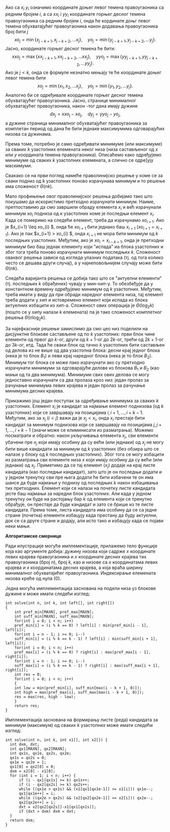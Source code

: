 Ако са $x_i$  $y_i$ означимо координате доњег левог темена правоугаоника са редним бројем $i$, а са $xx_i$ i $yy_i$ координате горњег десног темена правоугаоника са редним бројем $i$, онда ће кординате доњг левог темена обухватајућег правоугаоника након додавања правоугаоника број бити $j$ $$xo_j=\min\{x_{j-k+1}, x_{j-k+2},...x_j\}, \quad yo_j=\min\{y_{j-k+1}, y_{j-k+2},...y_j\}.$$ Јасно, координате горњег десног темена ће бити:
$$xxo_j=\max\{xx_{j-k+1}, xx_{j-k+2},...xx_j\}, \quad yyo_j=\max\{yy_{j-k+1}, yy_{j-k+2},...yy_j\}.$$
Ако је $j<k$, онда се формуле незнатно мењају те ће координате доњег левог темена бити
$$xo_j=\min\{x_{1}, x_{2},...x_j\}, \quad yo_j=\min\{y_{1}, y_{2},...y_j\}.$$
Аналогно би се одређивале координате горњег десног темена обухватајућег правоугаоника.
Јасно, странице минималног обухватајућег правоугаоника, након -тог дана имају дужине
$$dx_j = xxo_j - xo_j,\quad dy_j=yyo_j-yo_j,
$$
а дужине страница минималног обухватајућег правоугаоника за комплетан период од дана ће бити једнаке максимумима одговарајућих низова са дужинама.

Према томе, потребно је само одређивати минимуме (или максимуме) за сваких $k$ узастопних елемената неког низа (низа састављеног од $x$ или $y$ координата темена правоугаоника). Описаћемо како одређујемо минимуме од сваких $k$ узастопних елемената, а слично се одре]ују маскимуми. 

Свакако се на први поглед намеће праволинијско решење у коме се за сваки подниз од $k$ узастопних поново  израчунава минимум и то решење има сложеност $\Theta(nk)$.

Мало профињење овог праволинијског решења добијамо тако што покушамо да искористимо претходно израчунати минимум. Наиме, претпоставимо да смо завршили обраду елемента $x_i$ и већ израчунали минимум $xo_i$ подниза од $к$ узастопних коме је последњи елемент $x_i$. Када се померимо на следећи елемент, треба да израчунамо $xo_{i+1}$. Ако је $x_{i+1} \leq xo_{i} $, онда ће $xo_{i+1}$ бити једнако баш $x_{i+1}$ ($xo_{i+1}=x_{i+1}$). Ако је пак $x_{i+1} >  xo_{i} $, онда $x_{i+1}$ не мора бити минимум од $k$ последњих узастопних. Међутим, ако је $xo_{i}=x_{i-k+1}$, онда је претходни минимум био баш једнак елементу који "испада" иа блока узастопних и због тога треба поново израчунати минимум последњих $k$.  Сложеност оваквог решења зависи од изгледа улазних података (тј. од тога колико често се дешава други случај), а у најнеповољнијем случају може бити $\Theta(nk)$.

Следећа варијанта решења се добија тако што се "актуелни елементи" (тј. последњих $k$ обрађених) чувају у мин-хип-у. То обезбеђује да у константном времену одређујемо минимум од $k$ узастопних. Међутим, треба имати у виду да при обради наредног елемента низа, тај елемент треба додати у хип и истовремено елемент који испада из блока актуелних избацити из хип-а. Сложеност ових операција је $\Theta(\log_2 k)$ (пошто се у хипу налази $k$ елемената) па је тако сложеност комплетног решења $\Theta(n\log_2 k)$.

За најефкасније решење замислимо да смо цео низ поделили на дисјунктне блокове састављене од по $k$ узастопних: први блок чине елементи од првог до $k$-ог, други од $k+1$-ог до $2k$-ог, трећи од $2k+1$-ог до $3k$-ог, итд.  Тада ће сваки блок од тачно $k$ уѕастопних бити састављен од делова из не више од два узастопна блока: десни крај једног блока (нека је то блок $B_1$) и леви крај наредног блока (нека је то блок $B_2$). Минимум тог блока се може лако израчунати ако су претходно израчунати минимуми за одговарајуће делове из блокова $B_1$ и $B_2$ (као мањи од та два минимума). Минимуми свих ових делова се могу једноставно израчунати са два пролаза кроз низ: један пролаз за рачунање минимума левих крајева и један пролаз за рачунање минимума десних крајева.

Прикажимо још један поступак за одређивање минимума за сваких $k$ узастопних. Елемент $x_i$  је кандидат за најмањи елемент поднизова (од $k$ узастопних) који се завршавају на позицијама $i, i+1, ..., i+k-1$. Међутим, ако за $x_j$ ($i<j$) важи да је $x_j<x_i$, онда $x_i$ престаје бити кандидат за минимум поднизова који се завршавају на позицијама $j, j+1, ..., i+k-1$ (значи може се елиминисати из разматрања).  Можемо посматрати и обратно: након укључивања елемента $x_j$, сви елементи убачени пре $x_j$ који имају особину да су већи (или једнаки) од $x_j$ не могу бити више кандидати за минимум од $k$ узастопних (без обзира што се налазе у блоку од $k$ последњих узастопних).  Због тога се могу избацити из разматрања сви елементе низа $x$ који имају особину да су већи (или једнаки) од $x_j$. Приметимо да се тај елемент ($x_j$) додаје на крај листе кандидата (као последњи кандидат), зато што је он последњи додати и у једном тренутку сви пре њега додати ће бити избачени те он има шансе да буде најмањи у поднизу од последњих $k$ након избацивања тих претходних. Елемент који се налази на почетку листе кандидата јесте баш најмањи за наредни блок узастопних. Али када у једном тренутку он буде на растојању бар $k$ од елемента који се тренутно обрађује, он престаје да буде кандидат и зато се брише из те листе кандидата. Према томе, листа кандидата има особину да се са једне стране (почетка) елементи избацују када престану да буду актуелни, док се са друге стране и додају, али исто тако и избацују када се појави неки мањи.

**Алгоритамске смернице**

Ради илустрације могуће имплементације, прилажемо тело функције која као аргументе добија: дужину низова који садрже $x$ координате левих крајева правоугаоника и $x$ координате десних крајева тих правоугаоника (број $n$), број $k$, као и низове са $x$ координатама левих крајева и $x$ координатама десних крајева, а која враћа ширину минималног обухватајићег правоугаоника. Индексирање елемената низова креће од нула (0).

Једна могућа имплементација ѕаснована на подели низа уз блокове дужине $к$ може имати следећи изглед:

```
int solve(int n, int k, int left[], int right[])
{
    int pref_min[MAXN], pref_max[MAXN];
    int suff_min[MAXN], suff_max[MAXN];
    for(int i = 0; i < n; i++)
	pref_min[i] = (i % k == 0) ? left[i] : min(pref_min[i - 1], left[i]);
    for(int i = n - 1; i >= 0; i--)
	suff_min[i] = (i % k == k - 1) ? left[i] : min(suff_min[i + 1], left[i]);    
    for(int i = 0; i < n; i++)
	pref_max[i] = (i % k == 0) ? right[i] : max(pref_max[i - 1], right[i]);
    for(int i = n - 1; i >= 0; i--)
	suff_max[i] = (i % k == k - 1) ? right[i] : max(suff_max[i + 1], right[i]);
    int res = 0;
    for(int i = 0; i < n; i++)
    {
	int low = min(pref_min[i], suff_min[max(i - k + 1, 0)]);
	int high = max(pref_max[i], suff_max[max(i - k + 1, 0)]);
	res = max(res, high - low);
    }
    return res;
}

```
Имплементација заснована на формирању листе (реда) кандидата за минимум (максимум) од сваких $k$ узастопних може имати следећи изглед:

```
int solve(int n, int k, int x1[], int x2[]) {
  int dxm, dxt;
  int qx1[MAXN], qx2[MAXN];
  int qx1s, qx1e, qx2s, qx2e;
  qx1s = qx2s = 0;
  qx1e = qx2e = 1;
  qx1[0] = qx2[0] = 0;
  dxm = x2[0] - x1[0];
  for (int i = 1; i < n; i++) {
      if (i - qx1[qx1s] >= k) qx1s++;
      if (i - qx2[qx2s] >= k) qx2s++;
      while ((qx1e > qx1s) && (x1[qx1[qx1e-1]] >= x1[i])) qx1e--;
      qx1[qx1e++] = i;
      while ((qx2e > qx2s) && (x2[qx2[qx2e-1]] <= x2[i])) qx2e--;
      qx2[qx2e++] = i;
      dxt = x2[qx2[qx2s]]-x1[qx1[qx1s]];
      if (dxt > dxm) dxm = dxt;
  }  
  return dxm;
}
```